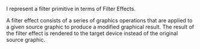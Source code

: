 I represent a filter primitive in terms of Filter Effects.

A filter effect consists of a series of graphics operations that are applied to a given source graphic to produce a modified graphical result. The result of the filter effect is rendered to the target device instead of the original source graphic.
